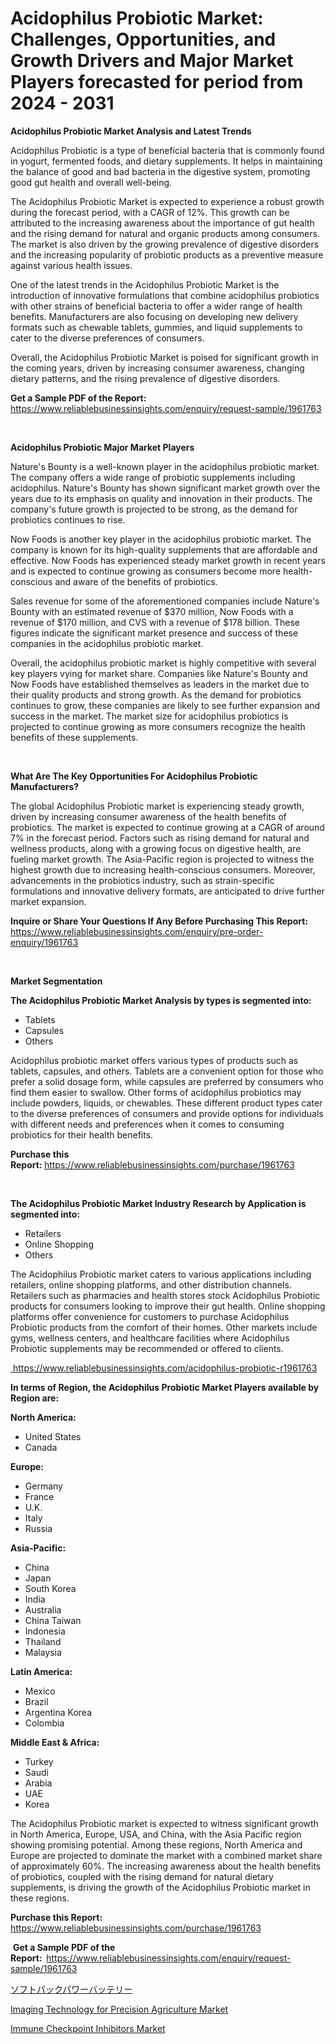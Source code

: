 <p><h1>Acidophilus Probiotic Market: Challenges, Opportunities, and Growth Drivers and Major Market Players forecasted for period from 2024 - 2031</h1></p><p><strong>Acidophilus Probiotic Market Analysis and Latest Trends</strong></p>
<p><p>Acidophilus Probiotic is a type of beneficial bacteria that is commonly found in yogurt, fermented foods, and dietary supplements. It helps in maintaining the balance of good and bad bacteria in the digestive system, promoting good gut health and overall well-being.</p><p>The Acidophilus Probiotic Market is expected to experience a robust growth during the forecast period, with a CAGR of 12%. This growth can be attributed to the increasing awareness about the importance of gut health and the rising demand for natural and organic products among consumers. The market is also driven by the growing prevalence of digestive disorders and the increasing popularity of probiotic products as a preventive measure against various health issues.</p><p>One of the latest trends in the Acidophilus Probiotic Market is the introduction of innovative formulations that combine acidophilus probiotics with other strains of beneficial bacteria to offer a wider range of health benefits. Manufacturers are also focusing on developing new delivery formats such as chewable tablets, gummies, and liquid supplements to cater to the diverse preferences of consumers.</p><p>Overall, the Acidophilus Probiotic Market is poised for significant growth in the coming years, driven by increasing consumer awareness, changing dietary patterns, and the rising prevalence of digestive disorders.</p></p>
<p><strong>Get a Sample PDF of the Report:&nbsp;</strong> <a href="https://www.reliablebusinessinsights.com/enquiry/request-sample/1961763">https://www.reliablebusinessinsights.com/enquiry/request-sample/1961763</a></p>
<p>&nbsp;</p>
<p><strong>Acidophilus Probiotic Major Market Players</strong></p>
<p><p>Nature's Bounty is a well-known player in the acidophilus probiotic market. The company offers a wide range of probiotic supplements including acidophilus. Nature's Bounty has shown significant market growth over the years due to its emphasis on quality and innovation in their products. The company's future growth is projected to be strong, as the demand for probiotics continues to rise.</p><p>Now Foods is another key player in the acidophilus probiotic market. The company is known for its high-quality supplements that are affordable and effective. Now Foods has experienced steady market growth in recent years and is expected to continue growing as consumers become more health-conscious and aware of the benefits of probiotics.</p><p>Sales revenue for some of the aforementioned companies include Nature's Bounty with an estimated revenue of $370 million, Now Foods with a revenue of $170 million, and CVS with a revenue of $178 billion. These figures indicate the significant market presence and success of these companies in the acidophilus probiotic market.</p><p>Overall, the acidophilus probiotic market is highly competitive with several key players vying for market share. Companies like Nature's Bounty and Now Foods have established themselves as leaders in the market due to their quality products and strong growth. As the demand for probiotics continues to grow, these companies are likely to see further expansion and success in the market. The market size for acidophilus probiotics is projected to continue growing as more consumers recognize the health benefits of these supplements.</p></p>
<p>&nbsp;</p>
<p><strong>What Are The Key Opportunities For Acidophilus Probiotic Manufacturers?</strong></p>
<p><p>The global Acidophilus Probiotic market is experiencing steady growth, driven by increasing consumer awareness of the health benefits of probiotics. The market is expected to continue growing at a CAGR of around 7% in the forecast period. Factors such as rising demand for natural and wellness products, along with a growing focus on digestive health, are fueling market growth. The Asia-Pacific region is projected to witness the highest growth due to increasing health-conscious consumers. Moreover, advancements in the probiotics industry, such as strain-specific formulations and innovative delivery formats, are anticipated to drive further market expansion.</p></p>
<p><strong>Inquire or Share Your Questions If Any Before Purchasing This Report:</strong> <a href="https://www.reliablebusinessinsights.com/enquiry/pre-order-enquiry/1961763">https://www.reliablebusinessinsights.com/enquiry/pre-order-enquiry/1961763</a></p>
<p>&nbsp;</p>
<p><strong>Market Segmentation</strong></p>
<p><strong>The Acidophilus Probiotic Market Analysis by types is segmented into:</strong></p>
<p><ul><li>Tablets</li><li>Capsules</li><li>Others</li></ul></p>
<p><p>Acidophilus probiotic market offers various types of products such as tablets, capsules, and others. Tablets are a convenient option for those who prefer a solid dosage form, while capsules are preferred by consumers who find them easier to swallow. Other forms of acidophilus probiotics may include powders, liquids, or chewables. These different product types cater to the diverse preferences of consumers and provide options for individuals with different needs and preferences when it comes to consuming probiotics for their health benefits.</p></p>
<p><strong>Purchase this Report:&nbsp;</strong><a href="https://www.reliablebusinessinsights.com/purchase/1961763">https://www.reliablebusinessinsights.com/purchase/1961763</a></p>
<p>&nbsp;</p>
<p><strong>The Acidophilus Probiotic Market Industry Research by Application is segmented into:</strong></p>
<p><ul><li>Retailers</li><li>Online Shopping</li><li>Others</li></ul></p>
<p><p>The Acidophilus Probiotic market caters to various applications including retailers, online shopping platforms, and other distribution channels. Retailers such as pharmacies and health stores stock Acidophilus Probiotic products for consumers looking to improve their gut health. Online shopping platforms offer convenience for customers to purchase Acidophilus Probiotic products from the comfort of their homes. Other markets include gyms, wellness centers, and healthcare facilities where Acidophilus Probiotic supplements may be recommended or offered to clients.</p></p>
<p><a href="https://www.reliablebusinessinsights.com/acidophilus-probiotic-r1961763">&nbsp;https://www.reliablebusinessinsights.com/acidophilus-probiotic-r1961763</a></p>
<p><strong>In terms of Region, the Acidophilus Probiotic Market Players available by Region are:</strong></p>
<p>
    <p> <strong> North America: </strong>
        <ul>
            <li>United States</li>
            <li>Canada</li>
        </ul>
        </p> 
    <p> <strong> Europe: </strong>
        <ul>
            <li>Germany</li>
            <li>France</li>
            <li>U.K.</li>
            <li>Italy</li>
            <li>Russia</li>
        </ul>
        </p> 
    <p> <strong> Asia-Pacific: </strong>
        <ul>
            <li>China</li>
            <li>Japan</li>
            <li>South Korea</li>
            <li>India</li>
            <li>Australia</li>
            <li>China Taiwan</li>
            <li>Indonesia</li>
            <li>Thailand</li>
            <li>Malaysia</li>
        </ul>
        </p> 
    <p> <strong> Latin America: </strong>
        <ul>
            <li>Mexico</li>
            <li>Brazil</li>
            <li>Argentina Korea</li>
            <li>Colombia</li>
        </ul>
        </p> 
    <p> <strong> Middle East & Africa: </strong>
        <ul>
            <li>Turkey</li>
            <li>Saudi</li>
            <li>Arabia</li>
            <li>UAE</li>
            <li>Korea</li>
        </ul>
    </p>
    </p>
<p><p>The Acidophilus Probiotic market is expected to witness significant growth in North America, Europe, USA, and China, with the Asia Pacific region showing promising potential. Among these regions, North America and Europe are projected to dominate the market with a combined market share of approximately 60%. The increasing awareness about the health benefits of probiotics, coupled with the rising demand for natural dietary supplements, is driving the growth of the Acidophilus Probiotic market in these regions.</p></p>
<p><strong>Purchase this Report: </strong><a href="https://www.reliablebusinessinsights.com/purchase/1961763">https://www.reliablebusinessinsights.com/purchase/1961763</a></p>
<p>&nbsp;<strong>Get a Sample PDF of the Report:&nbsp;&nbsp;</strong><a href="https://www.reliablebusinessinsights.com/enquiry/request-sample/1961763">https://www.reliablebusinessinsights.com/enquiry/request-sample/1961763</a></p>
<p><strong></strong></p>
<p><p><a href="https://github.com/FredaJerde/Market-Research-Report-List-1/blob/main/9409604178241.md">ソフトパックパワーバッテリー</a></p><p><a href="https://github.com/kosella/Market-Research-Report-List-4/blob/main/imaging-technology-for-precision-agriculture-market.md">Imaging Technology for Precision Agriculture Market</a></p><p><a href="https://github.com/kufem1/Market-Research-Report-List-3/blob/main/immune-checkpoint-inhibitors-market.md">Immune Checkpoint Inhibitors Market</a></p></p>